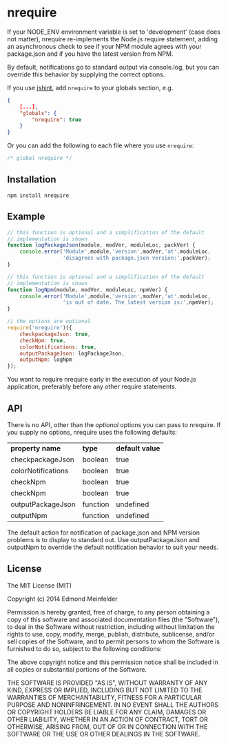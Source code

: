 nrequire
========
If your NODE_ENV environment variable is set to 'development' (case does not
matter), nrequire re-implements the Node.js require statement, adding an
asynchronous check to see if your NPM module agrees with your package.json and
if you have the latest version from NPM.

By default, notifications go to standard output via console.log, but you can
override this behavior by supplying the correct options.

If you use [jshint](http://www.jshint.com/ "Link to jshint website"), add
`nrequire` to your globals section, e.g.

```JSON
{
    [...],
    "globals": {
        "nrequire": true
    }
}
```

Or you can add the following to each file where you use `nrequire`:

```JavaScript
/* global nrequire */
```

## Installation

    npm install nrequire

## Example

```JavaScript
// this function is optional and a simplification of the default
// implementation is shown
function logPackageJson(module, modVer, moduleLoc, packVer) {
    console.error('Module',module,'version',modVer,'at',moduleLoc,
                  'disagrees with package.json version:',packVer);
}

// this function is optional and a simplification of the default
// implementation is shown
function logNpm(module, modVer, moduleLoc, npmVer) {
    console.error('Module',module,'version',modVer,'at',moduleLoc,
                  'is out of date. The latest version is:',npmVer);
}

// the options are optional
require('nrequire')({
    checkpackageJson: true,
    checkNpm: true,
    colorNotifications: true,
    outputPackageJson: logPackageJson,
    outputNpm: logNpm
});
```

You want to require nrequire early in the execution of your Node.js application,
preferably before any other require statements.

## API
There is no API, other than the *optional* options you can pass to nrequire. If
you supply no options, nrequire uses the following defaults:

<table>
<tr><td><b>property name</b></td><td><b>type</b></td><td><b>default value</b>
</td></tr>
<tr><td>checkpackageJson</td><td>boolean</td><td>true</td></tr>
<tr><td>colorNotifications</td><td>boolean</td><td>true</td></tr>
<tr><td>checkNpm</td><td>boolean</td><td>true</td></tr>
<tr><td>checkNpm</td><td>boolean</td><td>true</td></tr>
<tr><td>outputPackageJson</td><td>function</td><td>undefined</td></tr>
<tr><td>outputNpm</td><td>function</td><td>undefined</td></tr>
</table>

The default action for notification of package.json and NPM version problems is
to display to standard out. Use outputPackageJson and outputNpm to override the
default notification behavior to suit your needs.

## License
The MIT License (MIT)

Copyright (c) 2014 Edmond Meinfelder

Permission is hereby granted, free of charge, to any person obtaining a copy of
this software and associated documentation files (the "Software"), to deal in
the Software without restriction, including without limitation the rights to
use, copy, modify, merge, publish, distribute, sublicense, and/or sell copies of
the Software, and to permit persons to whom the Software is furnished to do so,
subject to the following conditions:

The above copyright notice and this permission notice shall be included in all
copies or substantial portions of the Software.

THE SOFTWARE IS PROVIDED "AS IS", WITHOUT WARRANTY OF ANY KIND, EXPRESS OR
IMPLIED, INCLUDING BUT NOT LIMITED TO THE WARRANTIES OF MERCHANTABILITY, FITNESS
FOR A PARTICULAR PURPOSE AND NONINFRINGEMENT. IN NO EVENT SHALL THE AUTHORS OR
COPYRIGHT HOLDERS BE LIABLE FOR ANY CLAIM, DAMAGES OR OTHER LIABILITY, WHETHER
IN AN ACTION OF CONTRACT, TORT OR OTHERWISE, ARISING FROM, OUT OF OR IN
CONNECTION WITH THE SOFTWARE OR THE USE OR OTHER DEALINGS IN THE SOFTWARE.

